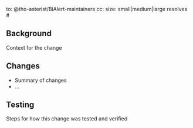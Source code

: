 to: @tho-asterist/BiAlert-maintainers
cc: <optional-cc-to-specific-users>
size: small|medium|large
resolves #<related-issue-goes-here>

## Background

Context for the change

## Changes

* Summary of changes
* ...

## Testing

Steps for how this change was tested and verified
